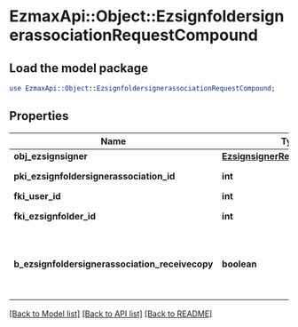 # EzmaxApi::Object::EzsignfoldersignerassociationRequestCompound

## Load the model package
```perl
use EzmaxApi::Object::EzsignfoldersignerassociationRequestCompound;
```

## Properties
Name | Type | Description | Notes
------------ | ------------- | ------------- | -------------
**obj_ezsignsigner** | [**EzsignsignerRequestCompound**](EzsignsignerRequestCompound.md) |  | [optional] 
**pki_ezsignfoldersignerassociation_id** | **int** | The unique ID of the Ezsignfoldersignerassociation | [optional] 
**fki_user_id** | **int** | The unique ID of the User | [optional] 
**fki_ezsignfolder_id** | **int** | The unique ID of the Ezsignfolder | 
**b_ezsignfoldersignerassociation_receivecopy** | **boolean** | If this flag is true. The signatory will receive a copy of every signed Ezsigndocument even if it ain&#39;t required to sign the document. | [optional] 

[[Back to Model list]](../README.md#documentation-for-models) [[Back to API list]](../README.md#documentation-for-api-endpoints) [[Back to README]](../README.md)


